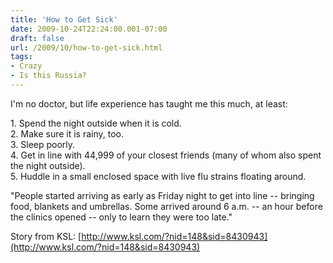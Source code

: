 ```yaml
---
title: 'How to Get Sick'
date: 2009-10-24T22:24:00.001-07:00
draft: false
url: /2009/10/how-to-get-sick.html
tags: 
- Crazy
- Is this Russia?
---
```


I'm no doctor, but life experience has taught me this much, at least:  
  
1\. Spend the night outside when it is cold.  
2\. Make sure it is rainy, too.  
3\. Sleep poorly.  
4\. Get in line with 44,999 of your closest friends (many of whom also spent the night outside).  
5\. Huddle in a small enclosed space with live flu strains floating around.  
  
"People started arriving as early as Friday night to get into line -- bringing food, blankets and umbrellas. Some arrived around 6 a.m. -- an hour before the clinics opened -- only to learn they were too late."  
  
Story from KSL: [http://www.ksl.com/?nid=148&sid=8430943](http://www.ksl.com/?nid=148&sid=8430943)